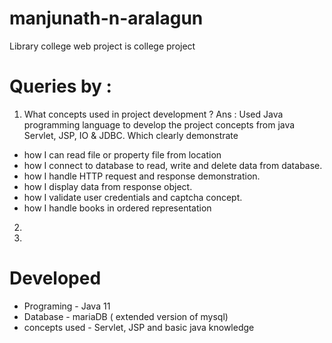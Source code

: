 # manjunath-n-aralagun

Library college web project is college project

# Queries by :
1. What concepts used in project development ?
Ans : Used Java programming language to develop the project concepts from java Servlet, JSP, IO & JDBC. Which clearly demonstrate 
- how I can read file or property file from location
- how I connect to database to read, write and delete data from database.
- how I handle HTTP request and response demonstration.
- how I display data from response object.
- how I validate user credentials and captcha concept.
- how I handle books in ordered representation
2. 
3. 


# Developed 
- Programing - Java 11
- Database - mariaDB ( extended version of mysql)
- concepts used - Servlet, JSP and basic java knowledge

